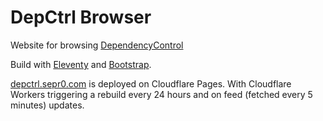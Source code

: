 # DepCtrl Browser
Website for browsing [DependencyControl](https://github.com/TypesettingTools/DependencyControl)

Build with [Eleventy](https://www.11ty.dev/) and [Bootstrap](https://getbootstrap.com/).

[depctrl.sepr0.com](https://depctrl.sepr0.com/) is deployed on Cloudflare Pages. With Cloudflare Workers triggering a rebuild every 24 hours and on feed (fetched every 5 minutes) updates.
